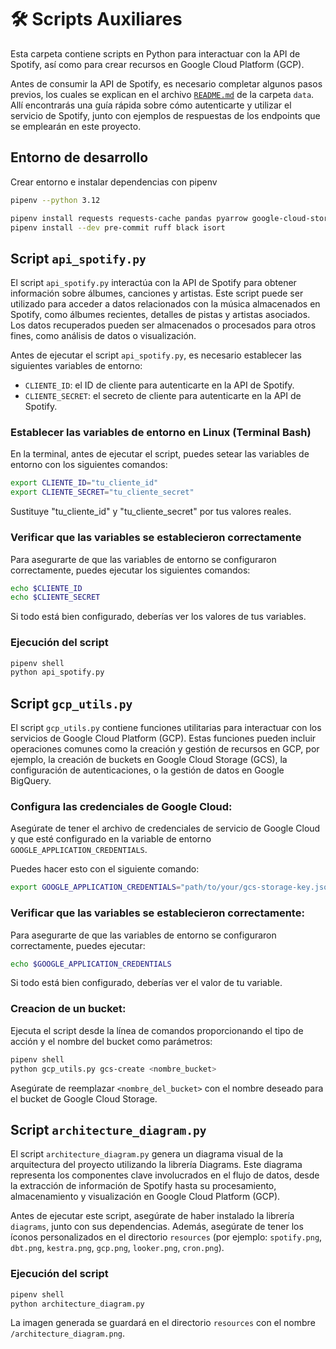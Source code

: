 # 🛠 Scripts Auxiliares

Esta carpeta contiene scripts en Python para interactuar con la API de Spotify, así como para crear recursos en Google Cloud Platform (GCP).

Antes de consumir la API de Spotify, es necesario completar algunos pasos previos, los cuales se explican en el archivo [`README.md`](../data/README.md) de la carpeta `data`. Allí encontrarás una guía rápida sobre cómo autenticarte y utilizar el servicio de Spotify, junto con ejemplos de respuestas de los endpoints que se emplearán en este proyecto.

## Entorno de desarrollo

Crear entorno e instalar dependencias con pipenv

```bash
pipenv --python 3.12
```

```bash
pipenv install requests requests-cache pandas pyarrow google-cloud-storage diagrams
pipenv install --dev pre-commit ruff black isort
```

## Script `api_spotify.py`

El script `api_spotify.py` interactúa con la API de Spotify para obtener información sobre álbumes, canciones y artistas. Este script puede ser utilizado para acceder a datos relacionados con la música almacenados en Spotify, como álbumes recientes, detalles de pistas y artistas asociados. Los datos recuperados pueden ser almacenados o procesados para otros fines, como análisis de datos o visualización.

Antes de ejecutar el script `api_spotify.py`, es necesario establecer las siguientes variables de entorno:
- `CLIENTE_ID`: el ID de cliente para autenticarte en la API de Spotify.
- `CLIENTE_SECRET`: el secreto de cliente para autenticarte en la API de Spotify.

### Establecer las variables de entorno en Linux (Terminal Bash)
En la terminal, antes de ejecutar el script, puedes setear las variables de entorno con los siguientes comandos:

```bash
export CLIENTE_ID="tu_cliente_id"
export CLIENTE_SECRET="tu_cliente_secret"
```

Sustituye "tu_cliente_id" y "tu_cliente_secret" por tus valores reales.

### Verificar que las variables se establecieron correctamente
Para asegurarte de que las variables de entorno se configuraron correctamente, puedes ejecutar los siguientes comandos:

```bash
echo $CLIENTE_ID
echo $CLIENTE_SECRET
```

Si todo está bien configurado, deberías ver los valores de tus variables.

### Ejecución del script

```bash
pipenv shell
python api_spotify.py
```



## Script `gcp_utils.py`

El script `gcp_utils.py` contiene funciones utilitarias para interactuar con los servicios de Google Cloud Platform (GCP). Estas funciones pueden incluir operaciones comunes como la creación y gestión de recursos en GCP, por ejemplo, la creación de buckets en Google Cloud Storage (GCS), la configuración de autenticaciones, o la gestión de datos en Google BigQuery.

### Configura las credenciales de Google Cloud: 
Asegúrate de tener el archivo de credenciales de servicio de Google Cloud y que esté configurado en la variable de entorno `GOOGLE_APPLICATION_CREDENTIALS`. 

Puedes hacer esto con el siguiente comando:

```bash
export GOOGLE_APPLICATION_CREDENTIALS="path/to/your/gcs-storage-key.json"
```

### Verificar que las variables se establecieron correctamente:
Para asegurarte de que las variables de entorno se configuraron correctamente, puedes ejecutar:

```bash
echo $GOOGLE_APPLICATION_CREDENTIALS
```

Si todo está bien configurado, deberías ver el valor de tu variable.


### Creacion de un bucket:

Ejecuta el script desde la línea de comandos proporcionando el tipo de acción y el nombre del bucket como parámetros:

```bash
pipenv shell
python gcp_utils.py gcs-create <nombre_bucket>
```

Asegúrate de reemplazar `<nombre_del_bucket>` con el nombre deseado para el bucket de Google Cloud Storage.



## Script `architecture_diagram.py`

El script `architecture_diagram.py` genera un diagrama visual de la arquitectura del proyecto utilizando la librería Diagrams. Este diagrama representa los componentes clave involucrados en el flujo de datos, desde la extracción de información de Spotify hasta su procesamiento, almacenamiento y visualización en Google Cloud Platform (GCP).

Antes de ejecutar este script, asegúrate de haber instalado la librería `diagrams`, junto con sus dependencias. Además, asegúrate de tener los íconos personalizados en el directorio `resources` (por ejemplo: `spotify.png`, `dbt.png`, `kestra.png`, `gcp.png`, `looker.png`, `cron.png`).


### Ejecución del script

```bash
pipenv shell
python architecture_diagram.py
```

La imagen generada se guardará en el directorio `resources` con el nombre `/architecture_diagram.png`.
